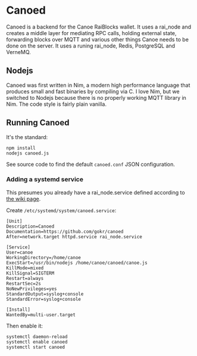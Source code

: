 # Canoed
Canoed is a backend for the Canoe RaiBlocks wallet. It uses a rai_node and creates a middle layer for mediating RPC calls, holding external state, forwarding blocks over MQTT and various other things Canoe needs to be done on the server. It uses a runing rai_node, Redis, PostgreSQL and VerneMQ.

## Nodejs
Canoed was first written in Nim, a modern high performance language that produces small and fast binaries by compiling via C. I love Nim, but we switched to Nodejs because there is no properly working MQTT library in Nim. The code style is fairly plain vanilla.

## Running Canoed
It's the standard:

```
npm install
nodejs canoed.js
```

See source code to find the default `canoed.conf` JSON configuration.

### Adding a systemd service
This presumes you already have a rai_node.service defined according to [the wiki page](https://github.com/clemahieu/raiblocks/wiki/Running-rai_node-as-a-service).

Create `/etc/systemd/system/canoed.service`:

    [Unit]
    Description=Canoed
    Documentation=https://github.com/gokr/canoed
    After=network.target httpd.service rai_node.service

    [Service]
    User=canoe
    WorkingDirectory=/home/canoe
    ExecStart=/usr/bin/nodejs /home/canoe/canoed/canoe.js
    KillMode=mixed
    KillSignal=SIGTERM
    Restart=always
    RestartSec=2s
    NoNewPrivileges=yes
    StandardOutput=syslog+console
    StandardError=syslog+console

    [Install]
    WantedBy=multi-user.target


Then enable it:

    systemctl daemon-reload
    systemctl enable canoed
    systemctl start canoed

